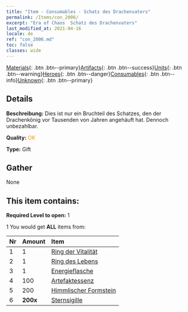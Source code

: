 ```yaml
---
title: "Item - Consumables - Schatz des Drachenvaters"
permalink: /Items/con_2006/
excerpt: "Era of Chaos  Schatz des Drachenvaters"
last_modified_at: 2021-04-16
locale: de
ref: "con_2006.md"
toc: false
classes: wide
---
```

 [Materials](/de/Items/){: .btn .btn--primary}[Artifacts](/de/Items/Artifacts/){: .btn .btn--success}[Units](/de/Items/Units/){: .btn .btn--warning}[Heroes](/de/Items/Heroes/){: .btn .btn--danger}[Consumables](/de/Items/Consumables/){: .btn .btn--info}[Unknown](/de/Items/Unknown/){: .btn .btn--primary}

## Details
 **Beschreibung:** Dies ist nur ein Bruchteil des Schatzes, den der Drachenkönig vor Tausenden von Jahren angehäuft hat. Dennoch unbezahlbar.

 **Quality:** <span style="color: #FF8C00">OK</span>

 **Type:** Gift

## Gather

  None

## This item contains:

 **Required Level to open:** 1

 1 You would get **ALL** items  from:

  | Nr | Amount |     Item    |
  |:---|:-------|:------------|
  | 1 | 1 | [Ring der Vitalität](/de/Items/art_106/) |  | 
  | 2 | 1 | [Ring des Lebens](/de/Items/art_107/) |  | 
  | 3 | 1 | [Energieflasche](/de/Items/art_108/) |  | 
  | 4 | 100 | [Artefaktessenz](/de/Items/con_761/) |  | 
  | 5 | 200 | [Himmlischer Formstein](/de/Items/art_188/) |  | 
  | 6 |  **200x** | [Sternsigille](/de/Items/con_876/) |  | 
